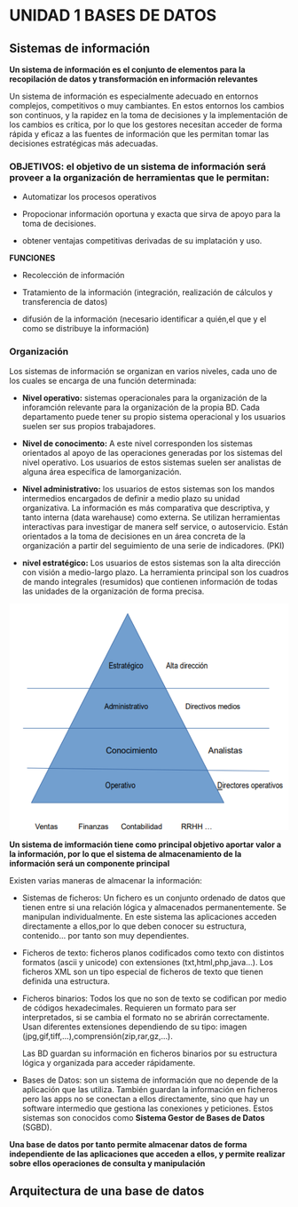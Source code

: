 # UNIDAD 1 BASES DE DATOS

## Sistemas de información 

**Un sistema de información es el conjunto de elementos para la recopilación de datos y transformación en información relevantes**

Un sistema de información es especialmente adecuado en entornos complejos,
competitivos o muy cambiantes. En estos entornos los cambios son continuos, y la
rapidez en la toma de decisiones y la implementación de los cambios es crítica, por lo que
los gestores necesitan acceder de forma rápida y eficaz a las fuentes de información que
les permitan tomar las decisiones estratégicas más adecuadas.

 ### OBJETIVOS: el objetivo de un sistema de información será proveer a la organización de herramientas que le permitan:
- Automatizar los procesos operativos

- Propocionar información oportuna y exacta que sirva de apoyo para la toma de decisiones.

- obtener ventajas competitivas derivadas de su implatación y uso.

**FUNCIONES**
- Recolección de información 

- Tratamiento de la información (integración, realización de cálculos y transferencia de datos)

- difusión de la información (necesario identificar a quién,el que y el como se distribuye la información)

### Organización 

Los sistemas de información se organizan en varios niveles, cada uno de los cuales
se encarga de una función determinada:

- **Nivel operativo:** sistemas operacionales para la organización de la inforamción relevante para la organización de la propia BD. Cada departamento puede tener su propio sistema operacional y los usuarios suelen ser sus propios trabajadores.

- **Nivel de conocimento:** A este nivel corresponden los sistemas orientados al apoyo de las operaciones generadas por los sistemas del nivel operativo. Los usuarios de estos sistemas suelen ser analistas de alguna área específica de lamorganización.

- **Nivel administrativo:** los usuarios de estos sistemas son los mandos intermedios encargados de definir a medio plazo su unidad organizativa. La información es más comparativa que descriptiva, y tanto interna (data warehause) como externa. Se utilizan herramientas interactivas para investigar de manera self service, o autoservicio. Están orientados a la toma de decisiones en un área concreta de la organización a partir del seguimiento de una serie de indicadores. (PKI)

- **nivel estratégico:** Los usuarios de estos sistemas son la alta dirección con visión a medio-largo plazo. La herramienta principal son los cuadros de mando integrales (resumidos) que contienen información de todas las unidades de la organización de forma precisa.

![piramide](piramide.png)

**Un sistema de imformación tiene como principal objetivo aportar valor a la información, por lo que el sistema de almacenamiento de la información será un componente principal**

Existen varias maneras de almacenar la información:

- Sistemas de ficheros: Un fichero es un conjunto ordenado de datos que tienen entre si una relación lógica y almacenados permanentemente. Se manipulan individualmente. En este sistema las aplicaciones acceden directamente a ellos,por lo que deben conocer su estructura, contenido... por tanto son muy dependientes.

- Ficheros de texto: ficheros planos codificados como texto con distintos formatos (ascii y unicode) con extensiones (txt,html,php,java...). Los ficheros XML son un tipo especial de ficheros de texto que tienen definida una estructura.

- Ficheros binarios: Todos los que no son de texto se codifican por medio de códigos hexadecimales. Requieren un formato para ser interpretados, si se cambia el formato no se abrirán correctamente. Usan diferentes extensiones dependiendo de su tipo: imagen (jpg,gif,tiff,...),comprensión(zip,rar,gz,...).

  Las BD  guardan su información en ficheros binarios por su estructura lógica y organizada para acceder rápidamente.

- Bases de Datos: son un sistema de información que no depende de la aplicación que las utiliza. También guardan la información en ficheros pero las apps no se conectan a ellos directamente, sino que hay un software intermedio que gestiona las conexiones y peticiones. Estos sistemas son conocidos como **Sistema Gestor de Bases de Datos** (SGBD).

**Una base de datos por tanto permite almacenar datos de forma independiente de
las aplicaciones que acceden a ellos, y permite realizar sobre ellos operaciones de
consulta y manipulación**

## Arquitectura de una base de datos

